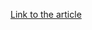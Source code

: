 [Link to the article](https://www.reversinglabs.com/blog/iamreboot-malicious-nuget-packages-exploit-msbuild-loophole)
